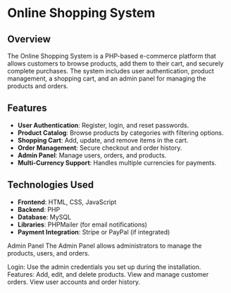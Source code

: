 # Online Shopping System

## Overview
The Online Shopping System is a PHP-based e-commerce platform that allows customers to browse products, add them to their cart, and securely complete purchases. The system includes user authentication, product management, a shopping cart, and an admin panel for managing the products and orders.

## Features
- **User Authentication**: Register, login, and reset passwords.
- **Product Catalog**: Browse products by categories with filtering options.
- **Shopping Cart**: Add, update, and remove items in the cart.
- **Order Management**: Secure checkout and order history.
- **Admin Panel**: Manage users, orders, and products.
- **Multi-Currency Support**: Handles multiple currencies for payments.

## Technologies Used
- **Frontend**: HTML, CSS, JavaScript
- **Backend**: PHP
- **Database**: MySQL
- **Libraries**: PHPMailer (for email notifications)
- **Payment Integration**: Stripe or PayPal (if integrated)



Admin Panel
The Admin Panel allows administrators to manage the products, users, and orders.

Login: Use the admin credentials you set up during the installation.
Features:
Add, edit, and delete products.
View and manage customer orders.
View user accounts and order history.

